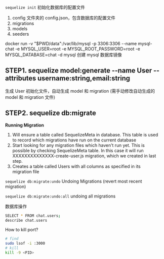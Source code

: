 `sequelize init` 初始化数据库的配置文件
1. config 文件夹的 config.json，包含数据库的配置文件
2. migrations
3. models
4. seeders

docker run -v "$PWD/data":/var/lib/mysql -p 3306:3306 --name mysql-chat -e MYSQL_USER=root -e MYSQL_ROOT_PASSWORD=root -e MYSQL_DATABASE=chat -d mysql
创建 mysql 数据库镜像

## STEP1. sequelize model:generate --name User --attributes username:string,email:string
生成 User 初始化文件，自动生成 model 和 migration
(需手动修改自动生成的 model 和 migration 文件)

## STEP2. sequelize db:migrate
**Running Migration**
1. Will ensure a table called SequelizeMeta in database. This table is used to record which migrations have run on the current database
2. Start looking for any migration files which haven't run yet. This is possible by checking SequelizeMeta table. In this case it will run XXXXXXXXXXXXXX-create-user.js migration, which we created in last step.
3. Creates a table called Users with all columns as specified in its migration file

`sequelize db:migrate:undo`
Undoing Migrations (revert most recent migration)

`sequelize db:migrate:undo:all`
undoing all migrations

数据库操作
```bash
SELECT * FROM chat.users;
describe chat.users
```

How to kill port?
```bash
# find
sudo lsof -i :3000
# kill
kill -9 <PID>
```